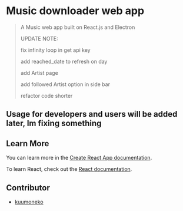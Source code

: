 # Music downloader web app

> A Music web app built on React.js and Electron
>
> UPDATE NOTE:
>
> fix infinity loop in get api key
>
> add reached_date to refresh on day
>
> add Artist page
>
> add followed Artist option in side bar
>
> refactor code shorter

## Usage for developers and users will be added later, Im fixing something

## Learn More

You can learn more in the [Create React App documentation](https://facebook.github.io/create-react-app/docs/getting-started).

To learn React, check out the [React documentation](https://reactjs.org/).

## Contributor

- [kuumoneko](https://github.com/kuumoneko)
